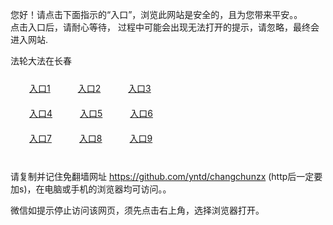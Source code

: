 您好！请点击下面指示的“入口”，浏览此网站是安全的，且为您带来平安。。 <br/>
点击入口后，请耐心等待， 过程中可能会出现无法打开的提示，请忽略，最终会进入网站. </br>

法轮大法在长春<br/>
<div style="padding:10px"><a style="margin:20px" target="_blank" href="https://dlgr85x1sffp8.cloudfront.net/2Qpsp?setjwjp" id="ccLink1" rel="nofollow">入口1</a> <a target="_blank" style="margin:20px" href="https://d2okoyx3kqehbm.cloudfront.net/2Qpsp?rmgjee" id="ccLink2" rel="nofollow">入口2</a> <a style="margin:20px" target="_blank" href="https://d2iwalyo4j6k5v.cloudfront.net/2Qpsp?omjksk" id="ccLink3" rel="nofollow">入口3</a></div>

<div style="padding:10px" ><a style="margin:20px" target="_blank" href="https://dlgr85x1sffp8.cloudfront.net/2Qpsp?setjwjp" id="ccLink4" rel="nofollow">入口4</a> <a style="margin:20px" href="https://d2okoyx3kqehbm.cloudfront.net/2Qpsp?rmgjee" target="_blank" id="ccLink5" rel="nofollow">入口5</a> <a style="margin:20px" href="https://d2iwalyo4j6k5v.cloudfront.net/2Qpsp?omjksk" target="_blank" id="ccLink6" rel="nofollow">入口6</a></div>

<div style="padding:10px"><a style="margin:20px" target="_blank" href="https://dlgr85x1sffp8.cloudfront.net/2Qpsp?setjwjp" id="ccLink7" rel="nofollow">入口7</a> <a style="margin:20px" href="https://d2okoyx3kqehbm.cloudfront.net/2Qpsp?rmgjee" target="_blank" id="ccLink8" rel="nofollow">入口8</a> <a style="margin:20px" target="_blank" href="https://d2iwalyo4j6k5v.cloudfront.net/2Qpsp?omjksk" id="ccLink9" rel="nofollow">入口9</a></div>

<br/>



请复制并记住免翻墙网址 https://github.com/yntd/changchunzx (http后一定要加s)，在电脑或手机的浏览器均可访问。。<br/>

微信如提示停止访问该网页，须先点击右上角，选择浏览器打开。
